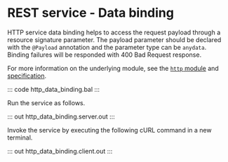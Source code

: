 # REST service - Data binding

HTTP service data binding helps to access the request payload through a resource signature parameter. The payload parameter should be declared with the `@Payload` annotation and the  parameter type can be `anydata`. Binding failures will be responded with 400 Bad Request response.

For more information on the underlying module, see the [`http` module](https://lib.ballerina.io/ballerina/http/latest/) and [specification](https://ballerina.io/spec/http/#2344-payload-parameter).

::: code http_data_binding.bal :::

Run the service as follows.

::: out http_data_binding.server.out :::

Invoke the service by executing the following cURL command in a new terminal.

::: out http_data_binding.client.out :::
